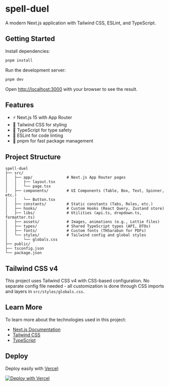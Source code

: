 # spell-duel

A modern Next.js application with Tailwind CSS, ESLint, and TypeScript.

## Getting Started

Install dependencies:

```bash
pnpm install
```

Run the development server:

```bash
pnpm dev
```

Open [http://localhost:3000](http://localhost:3000) with your browser to see the result.

## Features

- ⚡ Next.js 15 with App Router
- 🎨 Tailwind CSS for styling
- 📝 TypeScript for type safety
- 🔧 ESLint for code linting
- 🚀 pnpm for fast package management

## Project Structure

```
spell-duel
├── src/
│   ├── app/               # Next.js App Router pages
│   │   ├── layout.tsx
│   │   └── page.tsx
│   ├── components/        # UI Components (Table, Box, Text, Spinner, etc.)
│   │   └── Button.tsx
│   ├── constants/         # Static constants (Tabs, Roles, etc.)
│   ├── hooks/             # Custom Hooks (React Query, Zustand store)
│   ├── libs/              # Utilities (api.ts, dropdown.ts, formatter.ts)
│   ├── assets/            # Images, animations (e.g., Lottie files)
│   ├── types/             # Shared TypeScript types (API, DTOs)
│   ├── fonts/             # Custom fonts (THSarabun for PDFs)
│   └── styles/            # Tailwind config and global styles
│       └── globals.css
├── public/
├── tsconfig.json
└── package.json
```

## Tailwind CSS v4

This project uses Tailwind CSS v4 with CSS-based configuration. No separate config file needed - all customization is done through CSS imports and layers in `src/styles/globals.css`.

## Learn More

To learn more about the technologies used in this project:

- [Next.js Documentation](https://nextjs.org/docs)
- [Tailwind CSS](https://tailwindcss.com/docs)
- [TypeScript](https://www.typescriptlang.org/)

## Deploy

Deploy easily with [Vercel](https://vercel.com/):

[![Deploy with Vercel](https://vercel.com/button)](https://vercel.com/new/clone?repository-url=https://github.com/your-username/your-repo)
